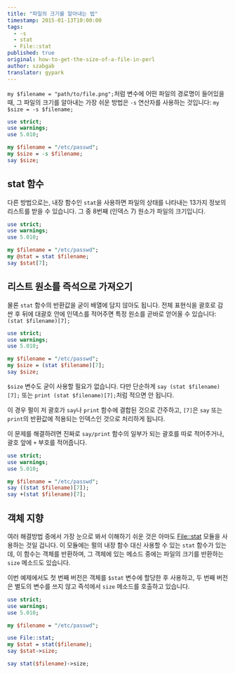 ```yaml
---
title: "파일의 크기를 알아내는 법"
timestamp: 2015-01-13T10:00:00
tags:
  - -s
  - stat
  - File::stat
published: true
original: how-to-get-the-size-of-a-file-in-perl
author: szabgab
translator: gypark
---
```



`my $filename = "path/to/file.png";`처럼 변수에 어떤 파일의 경로명이 들어있을
때, 그 파일의 크기를 알아내는 가장 쉬운 방법은 `-s` 연산자를 사용하는
것입니다: `my $size = -s $filename;`


```perl
use strict;
use warnings;
use 5.010;

my $filename = "/etc/passwd";
my $size = -s $filename;
say $size;
```


## stat 함수

다른 방법으로는, 내장 함수인 `stat`을 사용하면 파일의 상태를 나타내는
13가지 정보의 리스트를 받을 수 있습니다. 그 중 8번째 (인덱스 7) 원소가
파일의 크기입니다.

```perl
use strict;
use warnings;
use 5.010;

my $filename = "/etc/passwd";
my @stat = stat $filename;
say $stat[7];
```

## 리스트 원소를 즉석으로 가져오기

물론 `stat` 함수의 반환값을 굳이 배열에 담지 않아도 됩니다.
전체 표현식을 괄호로 감싼 후 뒤에 대괄호 안에 인덱스를 적어주면 특정 원소를
곧바로 얻어올 수 있습니다: `(stat $filename)[7];`

```perl
use strict;
use warnings;
use 5.010;

my $filename = "/etc/passwd";
my $size = (stat $filename)[7];
say $size;
```

`$size` 변수도 굳이 사용할 필요가 없습니다. 다만 단순하게
`say (stat $filename)[7];` 또는 `print (stat $filename)[7];`처럼
적으면 안 됩니다.

이 경우 펄이 저 괄호가 `say`나 `print` 함수에 결합된 것으로
간주하고, `[7]`은 `say` 또는 `print`의 반환값에 적용되는
인덱스인 것으로 처리하게 됩니다.

이 문제를 해결하려면 진짜로 `say/print` 함수의 일부가 되는 괄호를 따로
적어주거나, 괄호 앞에 `+` 부호를 적어줍니다.

```perl
use strict;
use warnings;
use 5.010;

my $filename = "/etc/passwd";
say ((stat $filename)[7]);
say +(stat $filename)[7];
```


## 객체 지향

여러 해결방법 중에서 가장 눈으로 봐서 이해하기 쉬운 것은 아마도
[File::stat](https://metacpan.org/pod/File::stat) 모듈을
사용하는 것일 겁니다. 이 모듈에는 펄의 내장 함수 대신 사용할 수 있는
`stat` 함수가 있는데, 이 함수는 객체를 반환하며, 그 객체에 있는
메소드 중에는 파일의 크기를 반환하는 `size` 메소드도 있습니다.

이번 예제에서도 첫 번째 버전은 객체를 `$stat` 변수에 할당한 후
사용하고, 두 번째 버전은 별도의 변수를 쓰지 않고 즉석에서
`size` 메소드를 호출하고 있습니다.

```perl
use strict;
use warnings;
use 5.010;

my $filename = "/etc/passwd";

use File::stat;
my $stat = stat($filename);
say $stat->size;

say stat($filename)->size;
```

